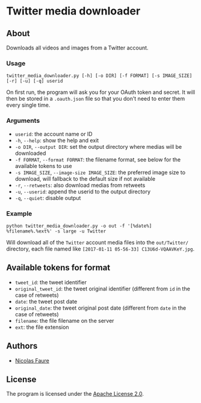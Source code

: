 # Twitter media downloader

## About
Downloads all videos and images from a Twitter account.

### Usage
```
twitter_media_downloader.py [-h] [-o DIR] [-f FORMAT] [-s IMAGE_SIZE] [-r] [-u] [-q] userid
```

On first run, the program will ask you for your OAuth token and secret. It will then be stored in a `.oauth.json` file so that you don't need to enter them every single time.

### Arguments
* `userid`: the account name or ID
* `-h`, `--help`: show the help and exit
* `-o DIR`, `--output DIR`: set the output directory where medias will be downloaded
* `-f FORMAT`, `--format FORMAT`: the filename format, see below for the available tokens to use
* `-s IMAGE_SIZE`, `--image-size IMAGE_SIZE`: the preferred image size to download, will fallback to the default size if not available
* `-r`, `--retweets`: also download medias from retweets
* `-u`, `--userid`: append the userid to the output directory
* `-q`, `--quiet`: disable output

### Example
```
python twitter_media_downloader.py -o out -f '[%date%] %filename%.%ext%' -s large -u Twitter
```

Will download all of the `Twitter` account media files into the `out/Twitter/` directory, each file named like `[2017-01-11 05-56-33] C13U6d-VQAAVKeY.jpg`.

## Available tokens for format
* `tweet_id`: the tweet identifier
* `original_tweet_id`: the tweet original identifier (different from `id` in the case of retweets)
* `date`: the tweet post date
* `original_date`: the tweet original post date (different from `date` in the case of retweets)
* `filename`: the file filename on the server
* `ext`: the file extension

## Authors
* [Nicolas Faure](https://github.com/Spark-NF)

## License
The program is licensed under the [Apache License 2.0](http://www.apache.org/licenses/LICENSE-2.0).